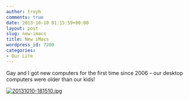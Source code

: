 ```yaml
---
author: troyh
comments: true
date: 2013-10-10 01:15:59+00:00
layout: post
slug: new-imacs
title: New iMacs
wordpress_id: 7200
categories:
- Our Life
---
```


Gay and I got new computers for the first time since 2006 – our desktop computers were older than our kids!

  
  
[![20131010-181510.jpg](http://troyandgay.files.wordpress.com/2013/10/20131010-181510.jpg)](http://troyandgay.files.wordpress.com/2013/10/20131010-181510.jpg)
